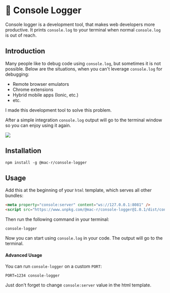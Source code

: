 # 📝 Console Logger

Console logger is a development tool, that makes web developers more productive. It prints `console.log` to your terminal when normal `console.log` is out of reach.

## Introduction

Many people like to debug code using `console.log`, but sometimes it is not possible. Below are the situations, when you can't leverage `console.log` for debugging:
  - Remote browser emulators
  - Chrome extensions
  - Hybrid mobile apps (Ionic, etc.)
  - etc.

I made this development tool to solve this problem.

After a simple integration `console.log` output will go to the terminal window so you can enjoy using it again.

<img src="https://cdn.blinkloader.com/express/qf0gEaOkgpWuKfYxseTMO4LnA/Screen Shot 2019-09-19 at 15.56.57.png"/>

## Installation

```
npm install -g @mac-r/console-logger
```

## Usage

Add this at the beginning of your `html` template, which serves all other bundles:

```html
<meta property="console:server" content="ws://127.0.0.1:8081" />
<script src="https://www.unpkg.com/@mac-r/console-logger@1.0.1/dist/console-logger.min.js"></script>
```

Then run the following command in your terminal:

```
console-logger
```

Now you can start using `console.log` in your code. The output will go to the terminal.

#### Advanced Usage

You can run `console-logger` on a custom `PORT`:

```
PORT=1234 console-logger
```

Just don't forget to change `console:server` value in the html template.
